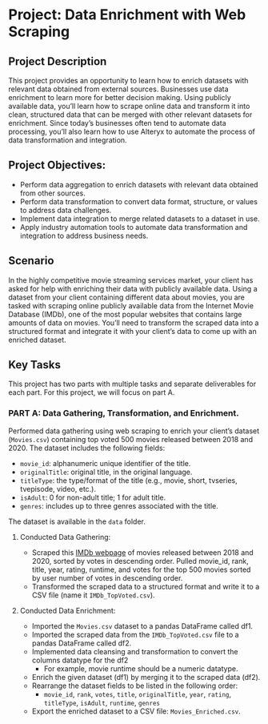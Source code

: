 # Project: Data Enrichment with Web Scraping
## Project Description
This project provides an opportunity to learn how to enrich datasets with relevant data obtained from external sources. Businesses use data enrichment to learn more for better decision making. Using publicly available data, you’ll learn how to scrape online data and transform it into clean, structured data that can be merged with other relevant datasets for enrichment. Since today’s businesses often tend to automate data processing, you’ll also learn how to use Alteryx to automate the process of data transformation and integration.

## Project Objectives:
- Perform data aggregation to enrich datasets with relevant data obtained from other sources.
- Perform data transformation to convert data format, structure, or values to address data challenges.
- Implement data integration to merge related datasets to a dataset in use.
- Apply industry automation tools to automate data transformation and integration to address business needs.

## Scenario
In the highly competitive movie streaming services market, your client has asked for help with enriching their data with publicly available data. Using a dataset from your client containing different data about movies, you are tasked with scraping online publicly available data from the Internet Movie Database (IMDb), one of the most popular websites that contains large amounts of data on movies. You’ll need to transform the scraped data into a structured format and integrate it with your client’s data to come up with an enriched dataset.

## Key Tasks
This project has two parts with multiple tasks and separate deliverables for each part. For this project, we will focus on part A.

### PART A: Data Gathering, Transformation, and Enrichment.
Performed data gathering using web scraping to enrich your client’s dataset (`Movies.csv`) containing top voted 500 movies released between 2018 and 2020. The dataset includes the following fields:
- `movie_id`: alphanumeric unique identifier of the title.
- `originalTitle`: original title, in the original language.
- `titleType`: the type/format of the title (e.g., movie, short, tvseries, tvepisode, video, etc.).
- `isAdult`: 0 for non-adult title; 1 for adult title.
- `genres`: includes up to three genres associated with the title.

The dataset is available in the `data` folder.

1. Conducted Data Gathering:
   - Scraped this [IMDb webpage](https://www.imdb.com/search/title/?at=0&sort=num_votes,desc&start=1&title_type=feature&year=2018,2020) of movies released between 2018 and 2020, sorted by votes in descending order. Pulled movie_id, rank, title, year, rating, runtime, and votes for the top 500 movies sorted by user number of votes in descending order.
   - Transformed the scraped data to a structured format and write it to a CSV file (name it `IMDb_TopVoted.csv`).

2. Conducted Data Enrichment:
   - Imported the `Movies.csv` dataset to a pandas DataFrame called df1.
   - Imported the scraped data from the `IMDb_TopVoted.csv` file to a pandas DataFrame called df2.
   - Implemented data cleansing and transformation to convert the columns datatype for the df2
        - For example, movie runtime should be a numeric datatype.
   - Enrich the given dataset (df1) by merging it to the scraped data (df2).
   - Rearrange the dataset fields to be listed in the following order:
       - `movie_id`, `rank`, `votes`, `title`, `originalTitle`, `year`, `rating`, `titleType`, `isAdult`, `runtime`, `genres`
   - Export the enriched dataset to a CSV file: `Movies_Enriched.csv`.